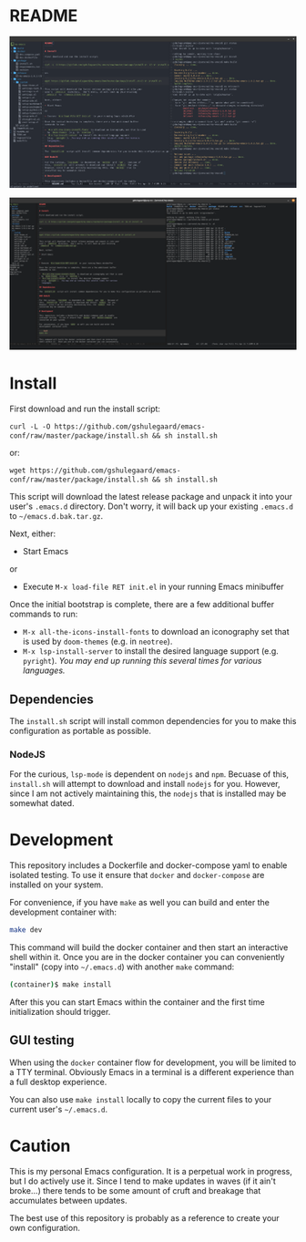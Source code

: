README
======

![screenshot-with-gui](./package/my-emacs-gui.png)

![screenshot-in-term](./package/my-emacs-term.png)

# Install

First download and run the install script:

```
curl -L -O https://github.com/gshulegaard/emacs-conf/raw/master/package/install.sh && sh install.sh
```

or:

```
wget https://github.com/gshulegaard/emacs-conf/raw/master/package/install.sh && sh install.sh
```

This script will download the latest release package and unpack it into your
user's `.emacs.d` directory.  Don't worry, it will back up your existing
`.emacs.d` to `~/emacs.d.bak.tar.gz`.

Next, either:

* Start Emacs

or

* Execute `M-x load-file RET init.el` in your running Emacs minibuffer

Once the initial bootstrap is complete, there are a few additional buffer
commands to run:

* `M-x all-the-icons-install-fonts` to download an iconography set that is used
  by `doom-themes` (e.g. in `neotree`).
* `M-x lsp-install-server` to install the desired language support
  (e.g. `pyright`). _You may end up running this several times for various
  languages._

## Dependencies

The `install.sh` script will install common dependencies for you to make this configuration as portable as possible.

### NodeJS

For the curious, `lsp-mode` is dependent on `nodejs` and `npm`.  Becuase of
this, `install.sh` will attempt to download and install `nodejs` for you.
However, since I am not actively maintaining this, the `nodejs` that is
installed may be somewhat dated.

# Development

This repository includes a Dockerfile and docker-compose yaml to enable
isolated testing.  To use it ensure that `docker` and `docker-compose` are
installed on your system.

For convenience, if you have `make` as well you can build and enter the
development container with:

``` bash
make dev
```

This command will build the docker container and then start an interactive
shell within it.  Once you are in the docker container you can conveniently
"install" (copy into `~/.emacs.d`) with another `make` command:

``` bash
(container)$ make install
```

After this you can start Emacs within the container and the first time
initialization should trigger.

## GUI testing

When using the `docker` container flow for development, you will be limited to a
TTY terminal.  Obviously Emacs in a terminal is a different experience than a
full desktop experience.

You can also use `make install` locally to copy the current files to your
current user's `~/.emacs.d`.

# Caution

This is my personal Emacs configuration.  It is a perpetual work in progress,
but I do actively use it.  Since I tend to make updates in waves (if it ain't
broke...) there tends to be some amount of cruft and breakage that accumulates
between updates.

The best use of this repository is probably as a reference to create your own
configuration.
